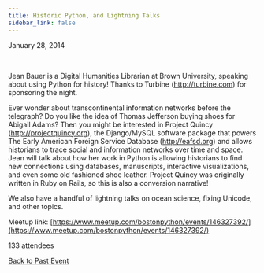 ```yaml
---
title: Historic Python, and Lightning Talks
sidebar_link: false
---
```


January 28, 2014


   

Jean Bauer is a Digital Humanities Librarian at Brown University, speaking about using Python for history! Thanks to Turbine (http://turbine.com) for sponsoring the night.

Ever wonder about transcontinental information networks before the telegraph? Do you like the idea of Thomas Jefferson buying shoes for Abigail Adams? Then you might be interested in Project Quincy (http://projectquincy.org), the Django/MySQL software package that powers The Early American Foreign Service Database (http://eafsd.org) and allows historians to trace social and information networks over time and space. Jean will talk about how her work in Python is allowing historians to find new connections using databases, manuscripts, interactive visualizations, and even some old fashioned shoe leather. Project Quincy was originally written in Ruby on Rails, so this is also a conversion narrative!

We also have a handful of lightning talks on ocean science, fixing Unicode, and other topics.


Meetup link: [https://www.meetup.com/bostonpython/events/146327392/](https://www.meetup.com/bostonpython/events/146327392/)

133 attendees

[Back to Past Event](past-events.md)
